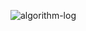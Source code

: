 ![algorithm-log](https://socialify.git.ci/Tomatos03/algorithm-log/image?custom_description=+%F0%9F%92%96%E8%BF%99%E4%B8%AA%E4%BB%93%E5%BA%93%E7%94%A8%E6%9D%A5%E8%AE%B0%E5%BD%95%E7%AE%97%E6%B3%95%E5%AE%9E%E7%8E%B0%E4%BB%A5%E5%8F%8A%E8%A7%A3%E9%A2%98%E6%80%9D%E8%B7%AF&custom_language=VSCode&description=1&font=Jost&language=1&pattern=Charlie+Brown&theme=Dark)
